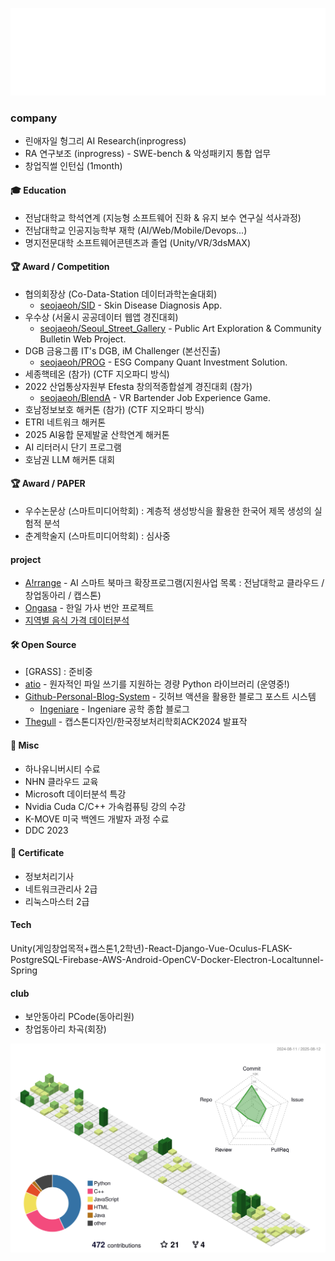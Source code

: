 ![Hello](hello.svg)

### company
* 린애자일 헝그리 AI Research(inprogress)
* RA 연구보조 (inprogress) - SWE-bench & 악성패키지 통합 업무 
* 창업직썰 인턴십 (1month)

#### 🎓 Education
* 전남대학교 학석연계 (지능형 소프트웨어 진화 & 유지 보수 연구실 석사과정)
* 전남대학교 인공지능학부 재학 (AI/Web/Mobile/Devops...)
* 명지전문대학 소프트웨어콘텐츠과 졸업 (Unity/VR/3dsMAX)

#### 🏆 Award / Competition
* 협의회장상 (Co-Data-Station 데이터과학논술대회)
    * [seojaeoh/SID](https://github.com/seojaeohcode/SID) - Skin Disease Diagnosis App.
* 우수상 (서울시 공공데이터 웹앱 경진대회)
    * [seojaeoh/Seoul_Street_Gallery](https://github.com/seojaeohcode/Seoul_Street_Gallery) - Public Art Exploration & Community Bulletin Web Project.
* DGB 금융그룹 IT's DGB, iM Challenger (본선진출)
    * [seojaeoh/PROG](https://github.com/seojaeohcode/PROG) - ESG Company Quant Investment Solution.
* 세종핵테온 (참가) (CTF 지오파디 방식)
* 2022 산업통상자원부 Efesta 창의적종합설계 경진대회 (참가)
   * [seojaeoh/BlendA](https://github.com/seojaeohcode/BlendA) - VR Bartender Job Experience Game.   
* 호남정보보호 해커톤 (참가) (CTF 지오파디 방식)
* ETRI 네트워크 해커톤
* 2025 AI융합 문제발굴 산학연계 해커톤
* AI 리터러시 단기 프로그램
* 호남권 LLM 해커톤 대회

#### 🏆 Award / PAPER
* 우수논문상 (스마트미디어학회) : 계층적 생성방식을 활용한 한국어 제목 생성의 실험적 분석
* 춘계학술지 (스마트미디어학회) : 심사중

#### project
* [A!rrange](https://github.com/seojaeohcode/Arrange) - AI 스마트 북마크 확장프로그램(지원사업 목록 : 전남대학교 클라우드 / 창업동아리 / 캡스톤)
* [Ongasa](https://github.com/seojaeohcode/Ongasa) - 한일 가사 번안 프로젝트
* [지역별 음식 가격 데이터분석](https://github.com/seojaeohcode/AI-System?tab=readme-ov-file)

#### 🛠️ Open Source
* [GRASS] : 준비중
* [atio](https://github.com/seojaeohcode/atomic-writer) - 원자적인 파일 쓰기를 지원하는 경량 Python 라이브러리 (운영중!)
* [Github-Personal-Blog-System](https://github.com/seojaeohcode/Git-Personal-Blog-System) - 깃허브 액션을 활용한 블로그 포스트 시스템
    * [Ingeniare](https://seojaeohcode.github.io/Git-Personal-Blog-System/) - Ingeniare 공학 종합 블로그
* [Thegull](https://github.com/seojaeohcode/The-Gull) - 캡스톤디자인/한국정보처리학회ACK2024 발표작

#### :memo: Misc
* 하나유니버시티 수료
* NHN 클라우드 교육
* Microsoft 데이터분석 특강
* Nvidia Cuda C/C++ 가속컴퓨팅 강의 수강
* K-MOVE 미국 백엔드 개발자 과정 수료
* DDC 2023
  
#### 📜 Certificate
* 정보처리기사
* 네트워크관리사 2급
* 리눅스마스터 2급

#### Tech
Unity(게임창업목적+캡스톤1,2학년)-React-Django-Vue-Oculus-FLASK-PostgreSQL-Firebase-AWS-Android-OpenCV-Docker-Electron-Localtunnel-Spring

#### club
* 보안동아리 PCode(동아리원)
* 창업동아리 차곡(회장)

![](./profile-3d-contrib/profile-green-animate.svg)
